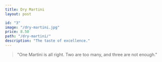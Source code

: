 ```yaml
---
title: Dry Martini
layout: post

id: "3"
image: "/dry-martini.jpg"
price: 8.50
path: "/dry-martini/"
description: "The taste of excellence."
---
```


> "One Martini is all right. Two are too many, and three are not enough."